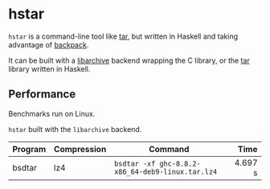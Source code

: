 # hstar

`hstar` is a command-line tool like [tar](https://www.gnu.org/software/tar/),
but written in Haskell and taking advantage of
[backpack](http://blog.ezyang.com/category/haskell/backpack/).

It can be built with
a [libarchive](http://hackage.haskell.org/package/libarchive) backend wrapping
the C library, or the [tar](http://hackage.haskell.org/package/tar) library
written in Haskell.

## Performance

Benchmarks run on Linux.

`hstar` built with the `libarchive` backend.

| Program | Compression | Command | Time |
| ------- | ----------- | ------- | ---: |
| bsdtar | lz4 | `bsdtar -xf ghc-8.8.2-x86_64-deb9-linux.tar.lz4` | 4.697 s |

